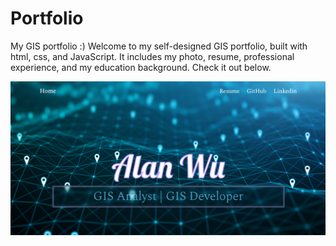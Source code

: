 # Portfolio
My GIS portfolio :)
Welcome to my self-designed GIS portfolio, built with html, css, and JavaScript. It includes my photo, resume, professional experience, and my education background. Check it out below.

<img src="portfol_preview.png" alt="Portfolio preview" title="Portfolio preview">
